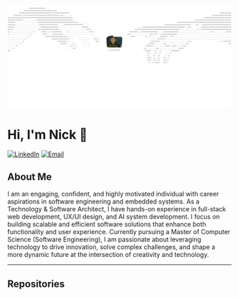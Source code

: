 ![Header Image](topimage.png)

# Hi, I'm Nick 👋

[![LinkedIn](https://img.shields.io/badge/LinkedIn-Connect-blue?style=for-the-badge&logo=linkedin)](https://www.linkedin.com/in/nicholas-battle1/)
[![Email](https://img.shields.io/badge/Email-Contact-red?style=for-the-badge&logo=gmail)](mailto:nick.battle7@hotmail.com)

## About Me

I am an engaging, confident, and highly motivated individual with career aspirations in software engineering and embedded systems. As a Technology & Software Architect, I have hands-on experience in full-stack web development, UX/UI design, and AI system development. I focus on building scalable and efficient software solutions that enhance both functionality and user experience. Currently pursuing a Master of Computer Science (Software Engineering), I am passionate about leveraging technology to drive innovation, solve complex challenges, and shape a more dynamic future at the intersection of creativity and technology.

---

## Repositories 